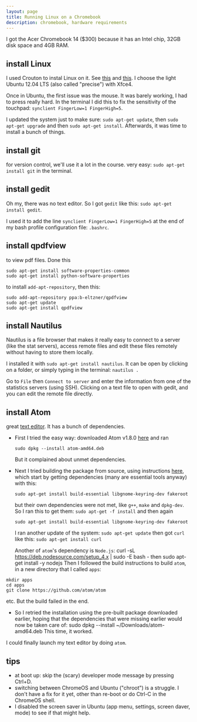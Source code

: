 ```yaml
---
layout: page
title: Running Linux on a Chromebook
description: chromebook, hardware requirements
---
```


I got the Acer Chromebook 14 ($300) because it has an Intel chip, 32GB disk space and 4GB RAM.

install Linux
-------------

I used Crouton to instal Linux on it. See
[this](https://www.linux.com/learn/how-easily-install-ubuntu-chromebook-crouton)
and [this](https://github.com/dnschneid/crouton).
I choose the light Ubuntu 12.04 LTS (also called "precise") with Xfce4.

Once in Ubuntu, the first issue was the mouse. It was barely working, I had to press
really hard. In the terminal I did this to fix the sensitivity of the touchpad:
`synclient FingerLow=1 FingerHigh=5`.

I updated the system just to make sure:
```sudo apt-get update```, then ```sudo apt-get upgrade``` and then ```sudo apt-get install```.
Afterwards, it was time to install a bunch of things.

<!--
Later, I downloaded the crouton extension and ran this in the chromeOS shell
to be able to use Ubuntu within ChromeOS's browser:
`sudo sh -e ~/Download/crouton -u -t xiwi`. To check what I had installed, I did
`sudo edit-chroot -al` (from the ChromeOS shell). To revert back to the `xorg`
method to handle windows instead of xiwi, I did
`sudo sh -e ~/Download/crouton -u -t x11`.
-->

install git
-----------
for version control, we'll use it a lot in the course.
very easy: `sudo apt-get install git` in the terminal.

install gedit
-------------
Oh my, there was no text editor. So I got `gedit` like this:
`sudo apt-get install gedit`.

I used it to add the line `synclient FingerLow=1 FingerHigh=5`
at the end of my bash profile configuration file: `.bashrc`.

install qpdfview
----------------
to view pdf files. Done this

    sudo apt-get install software-properties-common
    sudo apt-get install python-software-properties

to install `add-apt-repository`, then this:

    sudo add-apt-repository ppa:b-eltzner/qpdfview
    sudo apt-get update
    sudo apt-get install qpdfview

install Nautilus
----------------

Nautilus is a file browser that makes it really easy to connect to a server
(like the stat servers), access remote files and edit these files remotely without
having to store them locally.

I installed it with `sudo apt-get install nautilus`. It can be open by
clicking on a folder, or simply typing in the terminal: `nautilus .`

Go to `File` then `Connect to server` and enter the information from one
of the statistics servers (using SSH). Clicking on a text file to open
with gedit, and you can edit the remote file directly.


install Atom
------------
great [text editor](https://github.com/atom/atom).
It has a bunch of dependencies.

- First I tried the easy way: downloaded Atom v1.8.0
[here](https://github.com/atom/atom/releases/download/v1.8.0/atom-amd64.deb) and ran

      sudo dpkg --install atom-amd64.deb

  But it complained about unmet dependencies.

- Next I tried building the package from source, using instructions
[here](https://github.com/atom/atom/blob/master/docs/build-instructions/linux.md),
which start by getting dependencies (many are essential tools anyway) with this:

      sudo apt-get install build-essential libgnome-keyring-dev fakeroot

  but their own dependencies were not met, like `g++`, `make` and `dpkg-dev`.
So I ran this to get them: ```sudo apt-get -f install``` and then again

      sudo apt-get install build-essential libgnome-keyring-dev fakeroot 

  I ran another update of the system: ```sudo apt-get update``` then got `curl` like this:
```sudo apt-get install curl```

  Another of `atom`'s dependency is `Node.js`:
    curl -sL https://deb.nodesource.com/setup_4.x | sudo -E bash -
then
    sudo apt-get install -y nodejs
Then I followed the build instructions to build `atom`, in a new directory that I called
`apps`: 

```
mkdir apps
cd apps
git clone https://github.com/atom/atom
```
etc. But the build failed in the end.

- So I retried the installation using the pre-built package downloaded earlier,
hoping that the dependencies that were missing earlier would now be taken care of:
        sudo dpkg --install ~/Downloads/atom-amd64.deb
This time, it worked.

I could finally launch my text editor by doing `atom`.

tips
----
- at boot up: skip the (scary) developer mode message by pressing Ctrl+D.
- switching between ChromeOS and Ubuntu ("chroot") is a struggle.
  I don't have a fix for it yet, other than re-boot or do Ctrl-C in the ChromeOS shell.
- I disabled the screen saver in Ubuntu (app menu, settings, screen daver, mode) to see if
  that might help.
